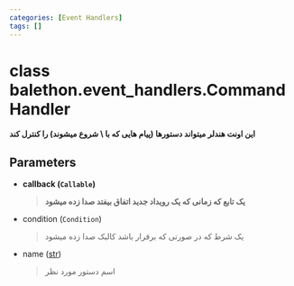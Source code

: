 ```yaml
---
categories: [Event Handlers]
tags: []
---
```


<h1>class balethon.event_handlers.<strong>CommandHandler</strong></h1>

<p align="left" dir="rtl"><strong>این اونت هندلر میتواند دستورها (پیام هایی که با \ شروع میشوند) را کنترل کند</strong></p>

<h2>Parameters</h2>

<ul>
<li><strong>callback (<code>Callable</code>)</strong><blockquote dir="rtl">
<p><strong>یک تابع که زمانی که یک رویداد جدید اتفاق بیفتد صدا زده میشود</strong></p>
</blockquote>
</li>
</ul>
<ul>
<li>condition (<code>Condition</code>)<blockquote dir="rtl">
<p>یک شرط که در صورتی که برقرار باشد کالبک صدا زده میشود</p>
</blockquote>
</li>
</ul>
<ul>
<li>name (<a href="https://docs.python.org/3/library/stdtypes.html#str">str</a>)<blockquote dir="rtl">
<p>اسم دستور مورد نظر</p>
</blockquote>
</li>
</ul>